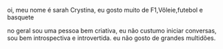 oi, meu nome é sarah Crystina, eu gosto muito de F1,Vôleie,futebol e basquete 

no geral sou uma pessoa bem criativa, eu não custumo iniciar conversas, sou bem introspectiva e introvertida. 
eu não gosto de grandes multidões.
